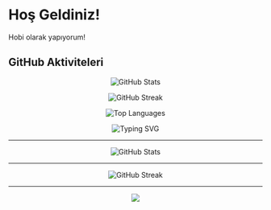 # Hoş Geldiniz!
Hobi olarak yapıyorum!
## GitHub Aktiviteleri

<p align="center">
  <img src="https://github-readme-stats.vercel.app/api?username=Anonimtasarim&show_icons=true&theme=default&hide_title=true" alt="GitHub Stats" />
</p>

<p align="center">
  <img src="https://github-readme-streak-stats.herokuapp.com?user=Anonimtasarim&theme=default" alt="GitHub Streak" />
</p>

<p align="center">
  <img src="https://github-readme-stats.vercel.app/api/top-langs/?username=Anonimtasarim&layout=compact&theme=default" alt="Top Languages" />
</p>
<div align="center">
  <img src="https://readme-typing-svg.herokuapp.com?font=Fira+Code&size=24&pause=1000&color=F70000&center=true&vCenter=true&width=435&lines=Welcome+to+my+GitHub!;I'm+a+Developer.;I+love+coding+%F0%9F%92%BB" alt="Typing SVG" />
</div>

---

<div align="center">
  <img src="https://github-readme-stats.vercel.app/api?username=Anonimtasarim&show_icons=true&theme=tokyonight" alt="GitHub Stats" />
</div>

---

<div align="center">
  <img src="https://github-readme-streak-stats.herokuapp.com/?user=Anonimtasarim&theme=radical" alt="GitHub Streak" />
</div>

---

<div align="center">
  <img src=







<!---
Anonimtasarim/Anonimtasarim is a ✨ special ✨ repository because its `README.md` (this file) appears on your GitHub profile.
You can click the Preview link to take a look at your changes.
--->
